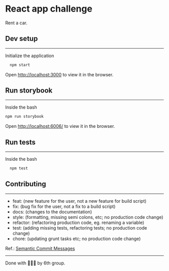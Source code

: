 # React app challenge

Rent a car.

## Dev setup

---

Initialize the application

```bash
  npm start
```

Open [http://localhost:3000](http://localhost:3000) to view it in the browser.

## Run storybook

---
Inside the bash

```bash
npm run storybook
```

Open [http://localhost:6006/](http://localhost:6006/) to view it in the browser.

## Run tests

---
Inside the bash

```bash
  npm test
```

## Contributing

---

- feat: (new feature for the user, not a new feature for build script)
- fix: (bug fix for the user, not a fix to a build script)
- docs: (changes to the documentation)
- style: (formatting, missing semi colons, etc; no production code change)
- refactor: (refactoring production code, eg. renaming a variable)
- test: (adding missing tests, refactoring tests; no production code change)
- chore: (updating grunt tasks etc; no production code change)

Ref.: [Semantic Commit Messages](https://gist.github.com/joshbuchea/6f47e86d2510bce28f8e7f42ae84c716#file-semantic-commit-messages-md)

---
Done with 👨🏻‍🏫 by 6th group.
